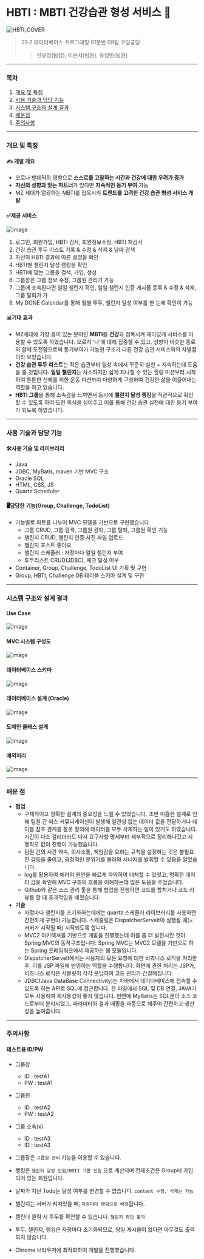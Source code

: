 # **HBTI** : MBTI 건강습관 형성 서비스 :running:

![HBTI_COVER](https://user-images.githubusercontent.com/78305431/150625490-f9ac4c32-935f-4080-9767-3850649334cf.jpg)

> 21-2 데이터베이스 프로그래밍 01분반 09팀 코딩궁딩
>> 신유정(팀장), 이은서(팀원), 유정민(팀원)

---
### 목차
1) [개요 및 특징](#개요-및-특징)
2) [사용 기술과 담당 기능](#사용-기술과-담당-기능)
3) [시스템 구조와 설계 결과](#시스템-구조와-설계-결과)
4) [배운점](#배운-점)
5) [주의사항](#주의사항)
---
### 개요 및 특징

#### ✍️ 개발 개요
- 코로나 팬데믹의 영향으로 **스스로를 고찰하는 시간과 건강에 대한 우려가 증가**
- **자신의 성향과 맞는 파트너**가 있다면 **지속적인 동기 부여** 가능
- MZ 세대가 열광하는 MBTI를 접목시켜 **트랜드를 고려한 건강 습관 형성 서비스 개발**

#### ✅제공 서비스
![image](https://user-images.githubusercontent.com/78305431/150626262-d1da9e98-47bc-4d27-aa7c-7ea5eaeb79fc.png)
 1. 로그인, 회원가입, HBTI 검사, 회원정보수정, HBTI 재검사
2. 건강 습관 투두 리스트 기록 & 수정 & 삭제 & 날짜 검색
3. 자신의 HBTI 결과에 따른 설명을 확인
4. HBTI별 챌린지 달성 랭킹을 확인
5. HBTI에 맞는 그룹을 검색, 가입, 생성
6. 그룹장은 그룹 정보 수정, 그룹원 관리가 가능
7. 그룹에 소속된다면 일일 챌린지 확인, 일일 챌린지 인증 게시물 등록 & 수정 & 삭제, 그룹 탈퇴가 가
8. My DONE Calendar를 통해 월별 투두, 챌린지 달성 여부를 한 눈에 확인이 가능

#### 📊기대 효과

- MZ세대에 가장 흥미 있는 분야인 **MBTI**를 **건강**과 접목시켜 재미있게 서비스를 이용할 수 있도록 하였습니다. 오로지 ‘나’에 대해 집중할 수 있고, 성향이 비슷한 동료와 함께 도전함으로써 동기부여가 가능한 구조가 다른 건강 습관 서비스와의 차별점이라 보았습니다.
- **건강 습관 투두 리스트**는 작은 습관부터 일상 속에서 꾸준히 실천 + 지속하는데 도움을 줄 것입니다. **일일 챌린지**는 사소하지만 쉽게 지나칠 수 있는 힐링 미션부터 시작하여 튼튼한 신체를 위한 운동 미션까지 다양하게 구성하여 건강한 삶을 이끌어내는 역할을 하고 있습니다.
- **HBTI 그룹**을 통해 소속감을 느끼면서 동시에 **챌린지 달성 랭킹**을 직관적으로 확인할 수 있도록 하여 도전 의식을 심어주고 이를 통해 건강 습관 실천에 대한 동기 부여가 되도록 하였습니다.

---
### 사용 기술과 담당 기능
#### 🛠사용 기술 및 라이브러리

- Java
- JDBC, MyBatis, maven 기반 MVC 구조
- Oracle SQL
- HTML, CSS, JS
- Quartz Scheduler

#### 🖥️담당한 기능(Group, Challenge, TodoList)

- 기능별로 파트를 나누어 MVC 모델을 기반으로 구현했습니다
    - 그룹 CRUD, 그룹 검색, 그룹원 강퇴, 그룹 탈퇴, 그룹원 확인 기능
    - 챌린지 CRUD, 챌린지 인증 사진 파일 업로드
    - 챌린지 포스트 좋아요
    - 챌린지 스케줄러 : 자정마다 일일 챌린지 부여
    - 투두리스트 CRUD(JDBC), 체크 달성 여부
- Container, Group, Challenge, TodoList UI 기획 및 구현
- Group, HBTI, Challenge DB 테이블 스키마 설계 및 구현

---

### 시스템 구조와 설계 결과
#### Use Case 
![image](https://user-images.githubusercontent.com/78305431/150626113-7ce515ba-e53f-4685-bd05-603ff61da7ee.png)

#### MVC 시스템 구성도
![image](https://user-images.githubusercontent.com/78305431/150626137-539a43e7-529b-470d-b914-d6106eb1b81c.png)

#### 데이터베이스 스키마
![image](https://user-images.githubusercontent.com/78305431/150626189-b3812671-1615-4551-9d31-1bef50f97521.png)

#### 데이터베이스 설계 (Oracle)
![image](https://user-images.githubusercontent.com/78305431/150626159-e6a8fded-576d-4a32-8cc5-ee626eb28053.png)

#### 도메인 클래스 설계
![image](https://user-images.githubusercontent.com/78305431/150626216-ded61dd5-e1d8-4028-bf96-12089dec0f57.png)

#### 예외처리
![image](https://user-images.githubusercontent.com/78305431/150626310-91dcdaa9-5308-4013-b5e2-d17afeee4f2e.png)


---
### 배운 점

- **협업**
    - 구체적이고 정확한 설계의 중요성을 느낄 수 있었습니다. 초반 미흡한 설계로 인해 팀원 간 미스 커뮤니케이션이 발생해 일관성 없는 데이터 값을 전달하거나 테이블 참조 관계를 잘못 정의해 데이터를 모두 삭제하는 일이 있기도 하였습니다. 시간이 다소 걸리더라도 다시 요구사항 명세부터 세부적으로 정리해나갔고 시행착오 없이 진행이 가능했습니다.
    - 팀원 간의 시간 약속, 의사소통, 책임감을 요하는 규칙을 설정하는 것은 불필요한 갈등을 줄이고, 긍정적인 분위기를 불러와 시너지를 발휘할 수 있음을 알았습니다.
    - log를 활용하여 에러의 원인을 빠르게 파악하여 대처할 수 있엇고, 명확한 데이터 값을 확인해 MVC 구조의 흐름을 이해하는데 많은 도움을 주었습니다.
    - Github와 같은 소스 관리 툴을 통해 협업을 진행하면 코드를 합치거나 코드 리뷰를 할 때 효과적임을 배웠습니다.
- **기술**
    - 자정마다 챌린지를 초기화하는데에는 quartz 스케줄러 라이브러리를 사용하면 간편하게 구현이 가능합니다. 스케줄링은 DispatcherServelt이 실행될 때(= 서버가 시작될 때) 시작되도록 합니다.
    - MVC2 아키텍쳐를 기반으로 개발을 진행했는데 이를 좀 더 발전시킨 것이 Spring MVC의 동작구조입니다. Spring MVC는 MVC2 모델을 기반으로 하는 Spring 프레임워크에서 제공하는 웹 모듈입니다.
    - DispatcherServelt에서는 사용자의 모든 요청에 대한 비즈니스 로직을 처리한 후, 이를 JSP 파일에 반영하는 역할을 수행합니다. 화면에 관한 처리는 JSP가, 비즈니스 로직은 서블릿이 각각 분담하여 코드 관리가 간결해집니다.
    - JDBC(Java DataBase Connectivity)는 자바에서 데이터베이스에 접속할 수 있도록 하는 API로 SQL에 접근합니다. 한 파일에서 SQL 및 DB 연결, JAVA가 모두 사용하여 재사용성이 좋지 않습니다. 반면에 MyBatis는 SQL문이 소스 코드로부터 분리되었고, 파라미터와 결과 매핑을 자동으로 해주어 간편하고 생산성을 높여줍니다.
---
### 주의사항

#### 테스트용 ID/PW
- 그룹장 

	- ID : testA1
	- PW : testA1
- 그룹원 

	- ID : testA2
	- PW : testA2
- 그룹 소속(x)

	- ID : testA3
	- ID : testA3

- 그룹장은 ```그룹원 관리``` 기능을 이용할 수 있습니다.

- 랭킹은 ```챌린지 달성 인원/HBTI 그룹 인원``` 으로 계산되며 전제조건은  Group에 가입되어 있는 회원입니다.

- 날짜가 지난 Todo는 달성 여부를 변경할 수 없습니다. ```content 수정, 삭제는 가능```

- 챌린지는 서버가 켜져있을 때, ```자정마다 랜덤으로 배정```됩니다.

- 캘린더 클릭 시 투두를 확인할 수 있습니다. ```챌린지 확인 불가```

- 투두. 챌린지, 랭킹은 자정마다 초기화되므로, 당일 게시물이 없다면 아무것도 출력되지 않습니다.

- Chrome 브라우저에 최적화하여 개발을 진행했습니다.
